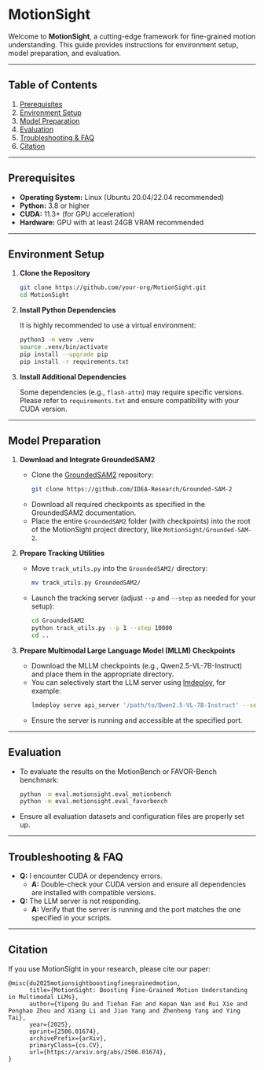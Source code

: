 # MotionSight

Welcome to **MotionSight**, a cutting-edge framework for fine-grained motion understanding. This guide provides instructions for environment setup, model preparation, and evaluation.

---

## Table of Contents

1. [Prerequisites](#prerequisites)
2. [Environment Setup](#environment-setup)
3. [Model Preparation](#model-preparation)
4. [Evaluation](#evaluation)
5. [Troubleshooting & FAQ](#troubleshooting--faq)
6. [Citation](#citation)

---

## Prerequisites

- **Operating System:** Linux (Ubuntu 20.04/22.04 recommended)
- **Python:** 3.8 or higher
- **CUDA:** 11.3+ (for GPU acceleration)
- **Hardware:** GPU with at least 24GB VRAM recommended

---

## Environment Setup

1. **Clone the Repository**

   ```bash
   git clone https://github.com/your-org/MotionSight.git
   cd MotionSight
   ```

2. **Install Python Dependencies**

   It is highly recommended to use a virtual environment:

   ```bash
   python3 -m venv .venv
   source .venv/bin/activate
   pip install --upgrade pip
   pip install -r requirements.txt
   ```

3. **Install Additional Dependencies**

   Some dependencies (e.g., `flash-attn`) may require specific versions. Please refer to `requirements.txt` and ensure compatibility with your CUDA version.

---

## Model Preparation

1. **Download and Integrate GroundedSAM2**

   - Clone the [GroundedSAM2](https://github.com/IDEA-Research/Grounded-SAM-2) repository:
     ```bash
     git clone https://github.com/IDEA-Research/Grounded-SAM-2
     ```
   - Download all required checkpoints as specified in the GroundedSAM2 documentation.
   - Place the entire `GroundedSAM2` folder (with checkpoints) into the root of the MotionSight project directory, like `MotionSight/Grounded-SAM-2`.

2. **Prepare Tracking Utilities**

   - Move `track_utils.py` into the `GroundedSAM2/` directory:
     ```bash
     mv track_utils.py GroundedSAM2/
     ```
   - Launch the tracking server (adjust `--p` and `--step` as needed for your setup):
     ```bash
     cd GroundedSAM2
     python track_utils.py --p 1 --step 10000
     cd ..
     ```

3. **Prepare Multimodal Large Language Model (MLLM) Checkpoints**

   - Download the MLLM checkpoints (e.g., Qwen2.5-VL-7B-Instruct) and place them in the appropriate directory.
   - You can selectively start the LLM server using [lmdeploy](https://github.com/InternLM/lmdeploy), for example:
     ```bash
     lmdeploy serve api_server '/path/to/Qwen2.5-VL-7B-Instruct' --server-port 23333 --tp 1
     ```
   - Ensure the server is running and accessible at the specified port.

---

## Evaluation

- To evaluate the results on the MotionBench or FAVOR-Bench benchmark:
    ```bash
    python -m eval.motionsight.eval_motionbench
    python -m eval.motionsight.eval_favorbench
    ```
- Ensure all evaluation datasets and configuration files are properly set up.

---

## Troubleshooting & FAQ

- **Q:** I encounter CUDA or dependency errors.
  - **A:** Double-check your CUDA version and ensure all dependencies are installed with compatible versions.
- **Q:** The LLM server is not responding.
  - **A:** Verify that the server is running and the port matches the one specified in your scripts.

---

## Citation

If you use MotionSight in your research, please cite our paper:

```
@misc{du2025motionsightboostingfinegrainedmotion,
      title={MotionSight: Boosting Fine-Grained Motion Understanding in Multimodal LLMs}, 
      author={Yipeng Du and Tiehan Fan and Kepan Nan and Rui Xie and Penghao Zhou and Xiang Li and Jian Yang and Zhenheng Yang and Ying Tai},
      year={2025},
      eprint={2506.01674},
      archivePrefix={arXiv},
      primaryClass={cs.CV},
      url={https://arxiv.org/abs/2506.01674}, 
}

```
